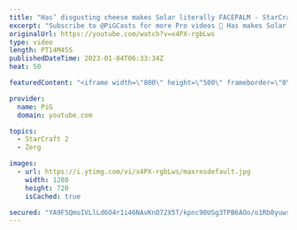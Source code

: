 ```yaml
---
title: "Has’ disgusting cheese makes Solar literally FACEPALM - StarCraft 2"
excerpt: "Subscribe to @PiGCasts for more Pro videos 🐷 Has makes Solar facepalm during World Team League -- 🐷 Second Channel for Learning Resources: https://www.youtube.com/c/PiGRandom 🐷 Third Channel for daily Pro Casts: https://www.youtube.com/c/PiGCasts -- 🐷 Watch live at https://www.twitch.tv/x5_pig 🐷"
originalUrl: https://youtube.com/watch?v=x4PX-rgbLws
type: video
length: PT14M45S
publishedDateTime: 2023-01-04T06:33:34Z
heat: 50

featuredContent: "<iframe width=\"800\" height=\"500\" frameborder=\"0\" src=\"https://www.youtube.com/embed/x4PX-rgbLws\" allow=\"accelerometer; autoplay; encrypted-media; gyroscope; picture-in-picture\" allowfullscreen></iframe>"

provider:
  name: PiG
  domain: youtube.com

topics:
  - StarCraft 2
  - Zerg

images:
  - url: https://i.ytimg.com/vi/x4PX-rgbLws/maxresdefault.jpg
    width: 1280
    height: 720
    isCached: true

secured: "YA9F5QmoIVLlLd6O4r1i46NAvKnO72X5T/kpnc90USg3TPB6AOo/o1Rb0yuws0wvgRDMY6R+vAvs8LxnImb+oh5JGhsL0RyYq2sF+vNaG2UV8ykazw/INR4KHt7aYiTXI5c91DP29TPcGSRxK3YeYsasVkuSBqAR6ouqh1YJY2ZA0+G50sgr+cznXKI+wMFUC2snKTFF0gbtjDs1Jn1LOpaPjqzfT3MbN23x0D5fQvGM4fvqOdQcibkaKq99Rk88NTR/JCkV+InGoQMwDAecBrjZ8gWtx2e3xW9XGx7KPo0PbKddg5ubXE30CmX/Lfp7HmsNFbSZpUOrOMAMd7xEvmbxAGtHrwAGsdPoIEl7+p8sHBfL+e82APpzkIgjrVsMrI39J7AAmsRjWKqvBIaDp2+8oX11yodCQ22SBVXlG8E=;Uo9JyaAMc5/8yoYBhdDT2g=="
---
```



